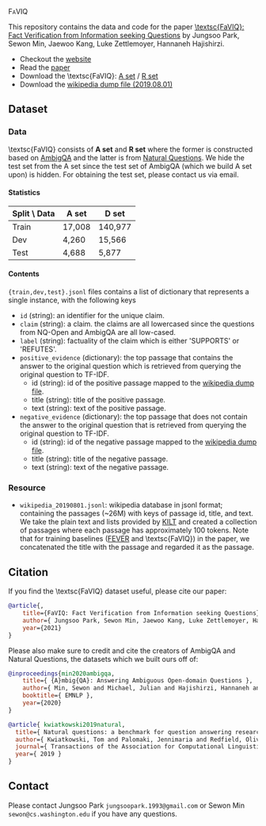 <span style="font-variant:small-caps;">FaVIQ</span>

   
This repository contains the data and code for the paper
[\textsc{FaVIQ}: Fact Verification from Information seeking Questions]()
by Jungsoo Park, Sewon Min, Jaewoo Kang, Luke Zettlemoyer, Hannaneh Hajishirzi.

* Checkout the [website]()
* Read the [paper]()
* Download the \textsc{FaVIQ}: [A set]() / [R set]()
* Download the [wikipedia dump file (2019.08.01)]()

## Dataset

### Data

\textsc{FaVIQ} consists of **A set** and **R set** where the former is constructed based on [AmbigQA](https://nlp.cs.washington.edu/ambigqa/) and the latter is from [Natural Questions](https://ai.google.com/research/NaturalQuestions). We hide the test set from the A set since the test set of AmbigQA (which we build A set upon) is hidden. For obtaining the test set, please contact us via email.

#### Statistics

| Split \ Data  | A set       | D set      |
| ----------- | ----------- | ----------- |
| Train       | 17,008      |140,977      |
| Dev         |  4,260      | 15,566      |
| Test        |  4,688      | 5,877       |

#### Contents

`{train,dev,test}.jsonl` files contains a list of dictionary that represents a single instance, with the following keys

- `id` (string): an identifier for the unique claim.
- `claim` (string): a claim. the claims are all lowercased since the questions from NQ-Open and AmbigQA are all low-cased.
- `label` (string): factuality of the claim which is either 'SUPPORTS' or 'REFUTES'.
- `positive_evidence` (dictionary): the top passage that contains the answer to the original question which is retrieved from querying the original question to TF-IDF.
   - id (string): id of the positive passage mapped to the [wikipedia dump file](#Resource).
   - title (string): title of the positive passage.
   - text (string): text of the positive passage.
- `negative_evidence` (dictionary): the top passage that does not contain the answer to the original question that is retrieved from querying the original question to TF-IDF.
   - id (string): id of the negative passage mapped to the [wikipedia dump file](#Resource).
   - title (string): title of the negative passage.
   - text (string): text of the negative passage.

### Resource

- `wikipedia_20190801.jsonl`: wikipedia database in jsonl format; containing the passages (~26M) with keys of passage id, title, and text. We take the plain text and lists provided by [KILT](https://arxiv.org/abs/2009.02252) and created a collection of passages where each passage has approximately 100 tokens. Note that for training baselines ([FEVER](https://fever.ai/) and \textsc{FaVIQ}) in the paper, we concatenated the title with the passage and regarded it as the passage.

## Citation

If you find the \textsc{FaVIQ} dataset useful, please cite our paper:

```bibtex
@article{,
    title={FaVIQ: Fact Verification from Information seeking Questions},
    author={ Jungsoo Park, Sewon Min, Jaewoo Kang, Luke Zettlemoyer, Hannaneh Hajishirzi },
    year={2021}
}
```
Please also make sure to credit and cite the creators of AmbigQA and Natural Questions,
the datasets which we built ours off of:

```bibtex
@inproceedings{min2020ambigqa,
    title={ {A}mbig{QA}: Answering Ambiguous Open-domain Questions },
    author={ Min, Sewon and Michael, Julian and Hajishirzi, Hannaneh and Zettlemoyer, Luke },
    booktitle={ EMNLP },
    year={2020}
}
```

```bibtex
@article{ kwiatkowski2019natural,
  title={ Natural questions: a benchmark for question answering research},
  author={ Kwiatkowski, Tom and Palomaki, Jennimaria and Redfield, Olivia and Collins, Michael and Parikh, Ankur and Alberti, Chris and Epstein, Danielle and Polosukhin, Illia and Devlin, Jacob and Lee, Kenton and others },
  journal={ Transactions of the Association for Computational Linguistics },
  year={ 2019 }
}
```

## Contact

Please contact Jungsoo Park `jungsoopark.1993@gmail.com` or Sewon Min `sewon@cs.washington.edu` if you have any questions.
